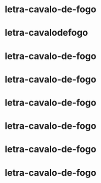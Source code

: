 # letra-cavalo-de-fogo
# letra-cavalodefogo
# letra-cavalo-de-fogo
# letra-cavalo-de-fogo
# letra-cavalo-de-fogo
# letra-cavalo-de-fogo
# letra-cavalo-de-fogo
# letra-cavalo-de-fogo

